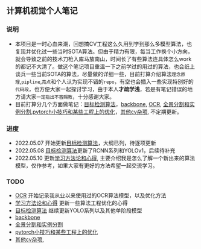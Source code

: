 ## 计算机视觉个人笔记
### 说明
* 本项目是一时心血来潮，回想搞CV工程这么久用到学到那么多模型算法，也复现并优化过一些当时SOTA算法。但由于精力有限，每当工作换个小方向，就会导致之前的技术刀枪入库马放南山，时间长了有些算法连具体怎么work的都记不大清了。做这个笔记项目重温一下之前学过的用过的算法，也会纸上谈兵一些当前SOTA的算法，尽量做的详细一些，目前打算介绍算法`理念原理`,`pipline`,`亮点`和个人认为实现不错的`repo`，有空也会插入一些实现特别好的`代码段`，也方便大家一起探讨学习，由于本人**才疏学浅**，若是有笔记错误的地方请大家`一定指出不吝赐教`，十分感谢大家。
* 目前打算分几个方面做笔记：[目标检测算法](目标检测算法.md)，[backbone](各种backbone.md), [OCR](ocr算法.md), [全景分割和实例分割](全景与实例分割.md),[pytorch小技巧和某些工程上的优化](pytorch和工程优化.md)，[其他cv杂项](其他.md), 不定期更新。

### 进度
* 2022.05.07 开始更新[目标检测算法](目标检测算法.md)，大纲已列，待逐项更新
* 2022.05.08 [目标检测算法](目标检测算法.md)更新了RCNN系列和YOLOv1，后续待补充
* 2022.05.10 更新[学习方法论和心得](学习方法论和心得.md), 主要介绍我是怎么了解一个新出来的算法模型，仅作参考，如果大家有更好的方法希望一起交流学习。

### TODO
* [OCR](ocr算法.md) 开始记录我从业以来使用过的OCR算法模型，以及优化方法
* [学习方法论和心得](学习方法论和心得.md) 更新一些算法工程优化的心得
* [目标检测算法](目标检测算法.md) 继续更新YOLO系列以及其他单阶段模型
* [backbone](各种backbone.md)
* [全景分割和实例分割](全景与实例分割.md)
* [pytorch小技巧和某些工程上的优化](pytorch和工程优化.md)
* [其他cv杂项](其他.md),